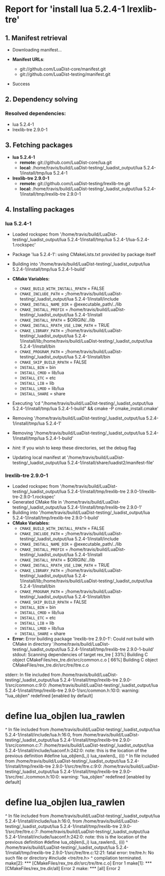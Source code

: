 # Report for 'install lua 5.2.4-1 lrexlib-tre'


## 1. Manifest retrieval

- Downloading manifest...

- **Manifest URLs**:
    - git://github.com/LuaDist-core/manifest.git
    - git://github.com/LuaDist-testing/manifest.git
- Success

## 2. Dependency solving


### Resolved dependencies:
- lua 5.2.4-1
- lrexlib-tre 2.9.0-1

## 3. Fetching packages

- **lua 5.2.4-1**
    - **remote:** git://github.com/LuaDist-core/lua.git
    - **local:** /home/travis/build/LuaDist-testing/_luadist_output/lua 5.2.4-1/install/tmp/lua 5.2.4-1
- **lrexlib-tre 2.9.0-1**
    - **remote:** git://github.com/LuaDist-testing/lrexlib-tre.git
    - **local:** /home/travis/build/LuaDist-testing/_luadist_output/lua 5.2.4-1/install/tmp/lrexlib-tre 2.9.0-1

## 4. Installing packages


### lua 5.2.4-1
- Loaded rockspec from '/home/travis/build/LuaDist-testing/_luadist_output/lua 5.2.4-1/install/tmp/lua 5.2.4-1/lua-5.2.4-1.rockspec'
- Package 'lua 5.2.4-1': using CMakeLists.txt provided by package itself
- Building into '/home/travis/build/LuaDist-testing/_luadist_output/lua 5.2.4-1/install/tmp/lua 5.2.4-1-build'
- **CMake Variables:**
    - `CMAKE_BUILD_WITH_INSTALL_RPATH` = FALSE
    - `CMAKE_INCLUDE_PATH` = ;/home/travis/build/LuaDist-testing/_luadist_output/lua 5.2.4-1/install/include
    - `CMAKE_INSTALL_NAME_DIR` = @executable_path/../lib
    - `CMAKE_INSTALL_PREFIX` = /home/travis/build/LuaDist-testing/_luadist_output/lua 5.2.4-1/install
    - `CMAKE_INSTALL_RPATH` = $ORIGIN/../lib
    - `CMAKE_INSTALL_RPATH_USE_LINK_PATH` = TRUE
    - `CMAKE_LIBRARY_PATH` = ;/home/travis/build/LuaDist-testing/_luadist_output/lua 5.2.4-1/install/lib;/home/travis/build/LuaDist-testing/_luadist_output/lua 5.2.4-1/install/bin
    - `CMAKE_PROGRAM_PATH` = ;/home/travis/build/LuaDist-testing/_luadist_output/lua 5.2.4-1/install/bin
    - `CMAKE_SKIP_BUILD_RPATH` = FALSE
    - `INSTALL_BIN` = bin
    - `INSTALL_CMOD` = lib/lua
    - `INSTALL_ETC` = etc
    - `INSTALL_LIB` = lib
    - `INSTALL_LMOD` = lib/lua
    - `INSTALL_SHARE` = share
- Executing 'cd "/home/travis/build/LuaDist-testing/_luadist_output/lua 5.2.4-1/install/tmp/lua 5.2.4-1-build" && cmake -P cmake_install.cmake'
- Removing '/home/travis/build/LuaDist-testing/_luadist_output/lua 5.2.4-1/install/tmp/lua 5.2.4-1'
- Removing '/home/travis/build/LuaDist-testing/_luadist_output/lua 5.2.4-1/install/tmp/lua 5.2.4-1-build'

- *hint:* If you wish to keep these directories, set the debug flag
- Updating local manifest at '/home/travis/build/LuaDist-testing/_luadist_output/lua 5.2.4-1/install/share/luadist2/manifest-file'

### lrexlib-tre 2.9.0-1
- Loaded rockspec from '/home/travis/build/LuaDist-testing/_luadist_output/lua 5.2.4-1/install/tmp/lrexlib-tre 2.9.0-1/lrexlib-tre-2.9.0-1.rockspec'
- Generated CMake file in '/home/travis/build/LuaDist-testing/_luadist_output/lua 5.2.4-1/install/tmp/lrexlib-tre 2.9.0-1'
- Building into '/home/travis/build/LuaDist-testing/_luadist_output/lua 5.2.4-1/install/tmp/lrexlib-tre 2.9.0-1-build'
- **CMake Variables:**
    - `CMAKE_BUILD_WITH_INSTALL_RPATH` = FALSE
    - `CMAKE_INCLUDE_PATH` = ;/home/travis/build/LuaDist-testing/_luadist_output/lua 5.2.4-1/install/include
    - `CMAKE_INSTALL_NAME_DIR` = @executable_path/../lib
    - `CMAKE_INSTALL_PREFIX` = /home/travis/build/LuaDist-testing/_luadist_output/lua 5.2.4-1/install
    - `CMAKE_INSTALL_RPATH` = $ORIGIN/../lib
    - `CMAKE_INSTALL_RPATH_USE_LINK_PATH` = TRUE
    - `CMAKE_LIBRARY_PATH` = ;/home/travis/build/LuaDist-testing/_luadist_output/lua 5.2.4-1/install/lib;/home/travis/build/LuaDist-testing/_luadist_output/lua 5.2.4-1/install/bin
    - `CMAKE_PROGRAM_PATH` = ;/home/travis/build/LuaDist-testing/_luadist_output/lua 5.2.4-1/install/bin
    - `CMAKE_SKIP_BUILD_RPATH` = FALSE
    - `INSTALL_BIN` = bin
    - `INSTALL_CMOD` = lib/lua
    - `INSTALL_ETC` = etc
    - `INSTALL_LIB` = lib
    - `INSTALL_LMOD` = lib/lua
    - `INSTALL_SHARE` = share
- **Error:** Error building package 'lrexlib-tre 2.9.0-1': Could not build with CMake in directory '/home/travis/build/LuaDist-testing/_luadist_output/lua 5.2.4-1/install/tmp/lrexlib-tre 2.9.0-1-build'
stdout:
Scanning dependencies of target rex_tre
[ 33%] Building C object CMakeFiles/rex_tre.dir/src/common.c.o
[ 66%] Building C object CMakeFiles/rex_tre.dir/src/tre/ltre.c.o

stderr:
In file included from /home/travis/build/LuaDist-testing/_luadist_output/lua 5.2.4-1/install/tmp/lrexlib-tre 2.9.0-1/src/common.c:9:0:
/home/travis/build/LuaDist-testing/_luadist_output/lua 5.2.4-1/install/tmp/lrexlib-tre 2.9.0-1/src/common.h:10:0: warning: "lua_objlen" redefined [enabled by default]
 # define lua_objlen lua_rawlen
 ^
In file included from /home/travis/build/LuaDist-testing/_luadist_output/lua 5.2.4-1/install/include/lua.h:16:0,
                 from /home/travis/build/LuaDist-testing/_luadist_output/lua 5.2.4-1/install/tmp/lrexlib-tre 2.9.0-1/src/common.c:7:
/home/travis/build/LuaDist-testing/_luadist_output/lua 5.2.4-1/install/include/luaconf.h:242:0: note: this is the location of the previous definition
 #define lua_objlen(L,i)  lua_rawlen(L, (i))
 ^
In file included from /home/travis/build/LuaDist-testing/_luadist_output/lua 5.2.4-1/install/tmp/lrexlib-tre 2.9.0-1/src/tre/ltre.c:9:0:
/home/travis/build/LuaDist-testing/_luadist_output/lua 5.2.4-1/install/tmp/lrexlib-tre 2.9.0-1/src/tre/../common.h:10:0: warning: "lua_objlen" redefined [enabled by default]
 # define lua_objlen lua_rawlen
 ^
In file included from /home/travis/build/LuaDist-testing/_luadist_output/lua 5.2.4-1/install/include/lua.h:16:0,
                 from /home/travis/build/LuaDist-testing/_luadist_output/lua 5.2.4-1/install/tmp/lrexlib-tre 2.9.0-1/src/tre/ltre.c:7:
/home/travis/build/LuaDist-testing/_luadist_output/lua 5.2.4-1/install/include/luaconf.h:242:0: note: this is the location of the previous definition
 #define lua_objlen(L,i)  lua_rawlen(L, (i))
 ^
/home/travis/build/LuaDist-testing/_luadist_output/lua 5.2.4-1/install/tmp/lrexlib-tre 2.9.0-1/src/tre/ltre.c:12:21: fatal error: tre/tre.h: No such file or directory
 #include <tre/tre.h>
                     ^
compilation terminated.
make[2]: *** [CMakeFiles/rex_tre.dir/src/tre/ltre.c.o] Error 1
make[1]: *** [CMakeFiles/rex_tre.dir/all] Error 2
make: *** [all] Error 2

